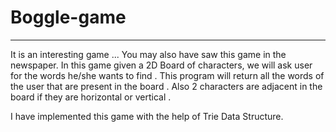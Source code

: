 # Boggle-game


-----------

It is an interesting game ...
You may also have saw this game in the newspaper.
In this game given a 2D Board of characters, we will ask user for the words he/she wants to find .
This program will return all the words of the user that are present in the board .
Also 2 characters are adjacent in the board if they are horizontal or vertical .

I have implemented this game with the help of Trie Data Structure.
